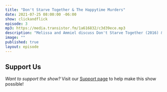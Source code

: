 ```yaml
---
title: "Don't Starve Together & The Happytime Murders"
date: 2021-07-25 08:00:00 -06:00
show: clickandflick
episode: 3
mp3: https://media.transistor.fm/1a616832/c3d39ece.mp3
description: "Melissa and Ammiel discuss Don't Starve Together (2016) & The Happytime Murders (2018)"
image: ""
published: true
layout: episode
---
```



## Support Us
*Want to support the show?* Visit our [Support page](https://goodstuff.network/support) to help make this show possible!
